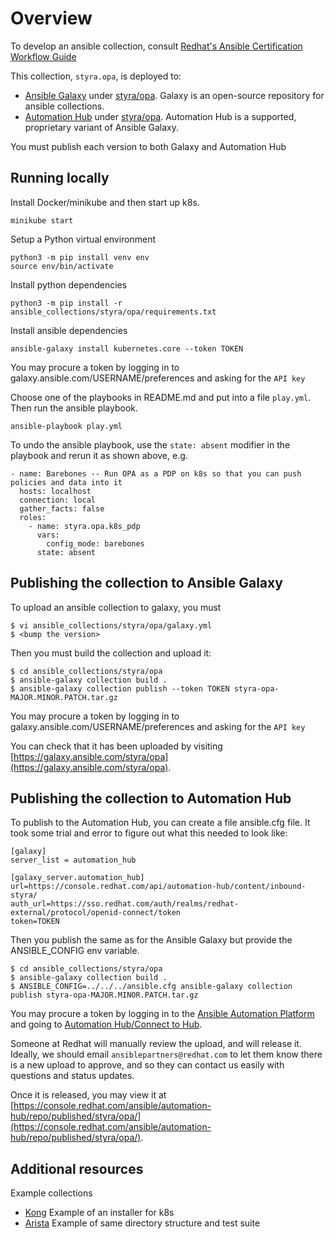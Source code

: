 
# Overview

To develop an ansible collection, consult [Redhat's Ansible Certification Workflow Guide](https://connect.redhat.com/sites/default/files/2022-08/Ansible%20Certification%20Workflow%20Guide%202022.pdf)

This collection, `styra.opa`, is deployed to:
* [Ansible Galaxy](https://galaxy.ansible.com/) under [styra/opa](https://galaxy.ansible.com/styra/opa).  Galaxy is an open-source repository for ansible collections.
* [Automation Hub](https://console.redhat.com/ansible/automation-hub) under [styra/opa](https://console.redhat.com/ansible/automation-hub/repo/published/styra/opa/).  Automation Hub is a supported, proprietary variant of Ansible Galaxy.

You must publish each version to both Galaxy and Automation Hub


## Running locally

Install Docker/minikube and then start up k8s.

```
minikube start
```

Setup a Python virtual environment
```
python3 -m pip install venv env
source env/bin/activate
```

Install python dependencies

```
python3 -m pip install -r ansible_collections/styra/opa/requirements.txt
```

Install ansible dependencies
```
ansible-galaxy install kubernetes.core --token TOKEN
```

You may procure a token by logging in to galaxy.ansible.com/USERNAME/preferences and asking for the `API key`

Choose one of the playbooks in README.md and put into a file `play.yml`.  Then run the ansible playbook.

```
ansible-playbook play.yml
```

To undo the ansible playbook, use the `state: absent` modifier in the playbook and rerun it as shown above, e.g.

```
- name: Barebones -- Run OPA as a PDP on k8s so that you can push policies and data into it
  hosts: localhost
  connection: local
  gather_facts: false
  roles:
    - name: styra.opa.k8s_pdp
      vars:
        config_mode: barebones
      state: absent
```

## Publishing the collection to Ansible Galaxy

To upload an ansible collection to galaxy, you must

```
$ vi ansible_collections/styra/opa/galaxy.yml
$ <bump the version>
```

Then you must build the collection and upload it:

```
$ cd ansible_collections/styra/opa
$ ansible-galaxy collection build .
$ ansible-galaxy collection publish --token TOKEN styra-opa-MAJOR.MINOR.PATCH.tar.gz
```

You may procure a token by logging in to galaxy.ansible.com/USERNAME/preferences and asking for the `API key`

You can check that it has been uploaded by visiting [https://galaxy.ansible.com/styra/opa](https://galaxy.ansible.com/styra/opa).


## Publishing the collection to Automation Hub

To publish to the Automation Hub, you can create a file ansible.cfg file.  It took some trial and error to figure out what this needed to look like:

```
[galaxy]
server_list = automation_hub

[galaxy_server.automation_hub]
url=https://console.redhat.com/api/automation-hub/content/inbound-styra/
auth_url=https://sso.redhat.com/auth/realms/redhat-external/protocol/openid-connect/token
token=TOKEN
```

Then you publish the same as for the Ansible Galaxy but provide the ANSIBLE_CONFIG env variable.
```
$ cd ansible_collections/styra/opa
$ ansible-galaxy collection build .
$ ANSIBLE_CONFIG=../../../ansible.cfg ansible-galaxy collection publish styra-opa-MAJOR.MINOR.PATCH.tar.gz
```
You may procure a token by logging in to the [Ansible Automation Platform](https://console.redhat.com/ansible/automation-hub) and going to [Automation Hub/Connect to Hub](https://console.redhat.com/ansible/automation-hub/token).

Someone at Redhat will manually review the upload, and will release it.  Ideally, we should email `ansiblepartners@redhat.com` to let them know there is a new upload to approve, and so they can contact us easily with questions and status updates.

Once it is released, you may view it at [https://console.redhat.com/ansible/automation-hub/repo/published/styra/opa/](https://console.redhat.com/ansible/automation-hub/repo/published/styra/opa/).


## Additional resources

Example collections
* [Kong](https://github.com/Kong/kong-ansible-collection) Example of an installer for k8s
* [Arista](https://github.com/aristanetworks/ansible-avd) Example of same directory structure and test suite

